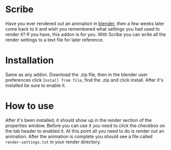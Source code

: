 # Scribe
Have you ever rendered out an animation in [blender][0], then a few weeks later come back to it and wish you remembered what settings you had used to render it? If you have, this addon is for you. With Scribe you can write all the render settings to a text file for later reference.

# Installation
Same as any addon. Download the .zip file, then in the blender user preferences click `Install from file`, find the .zip and click install. After it's installed be sure to enable it.

# How to use
After it's been installed, it should show up in the render section of the properties window. Before you can use it you need to click the checkbox on the tab header to enabled it. At this point all you need to do is render out an animation. After the animation is complete you should see a file called `render-settings.txt` in your render directory.

[0]: http://www.blender.org
